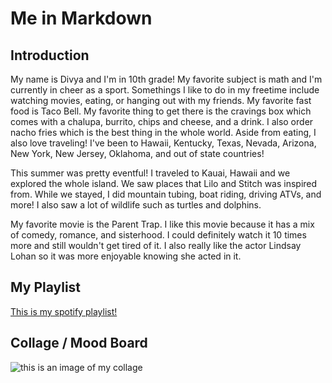 # Me in Markdown
## Introduction
My name is Divya and I'm in 10th grade! My favorite subject is math and I'm currently in cheer as a sport. Somethings I like to do in my freetime include watching movies, eating, or hanging out with my friends. My favorite fast food is Taco Bell. My favorite thing to get there is the cravings box which comes with a chalupa, burrito, chips and cheese, and a drink. I also order nacho fries which is the best thing in the whole world. Aside from eating, I also love traveling! I've been to Hawaii, Kentucky, Texas, Nevada, Arizona, New York, New Jersey, Oklahoma, and out of state countries! 

This summer was pretty eventful! I traveled to Kauai, Hawaii and we explored the whole island. We saw places that Lilo and Stitch was inspired from. While we stayed, I did mountain tubing, boat riding, driving ATVs, and more! I also saw a lot of wildlife such as turtles and dolphins. 

My favorite movie is the Parent Trap. I like this movie because it has a mix of comedy, romance, and sisterhood. I could definitely watch it 10 times more and still wouldn't get tired of it. I also really like the actor Lindsay Lohan so it was more enjoyable knowing she acted in it. 
## My Playlist
[This is my spotify playlist!](https://open.spotify.com/playlist/5eow3ikLZJyCv2GLL7mDz6?si=8UWB5Jz7Q7eenHTq3Zry_g)
## Collage / Mood Board
![this is an image of my collage]()
